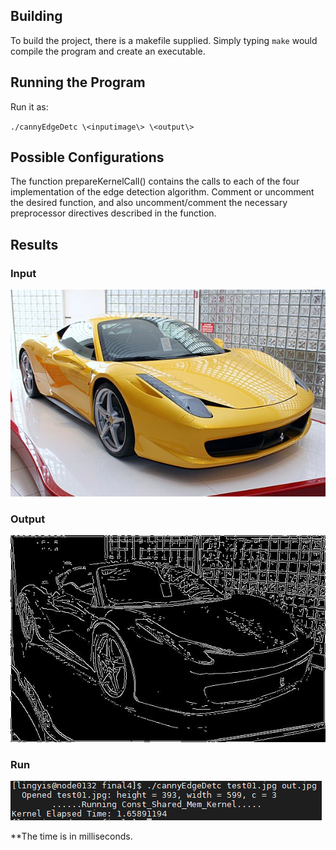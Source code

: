 ## Building

To build the project, there is a makefile supplied. Simply typing `make` would compile the program and create an executable.

## Running the Program

Run it as:

`./cannyEdgeDetc \<inputimage\> \<output\>`


## Possible Configurations
The function prepareKernelCall() contains the calls to each of the four implementation of
the edge detection algorithm. Comment or uncomment the desired function, and also uncomment/comment
the necessary preprocessor directives described in the function.

## Results

[//]: # (Image References)

[image1]: ./test01.jpg
[image2]: ./out.jpg
[image3]: ./result.png

### Input

![alt text][image1]

### Output

![alt text][image2]

### Run

![alt text][image3]

**The time is in milliseconds.
